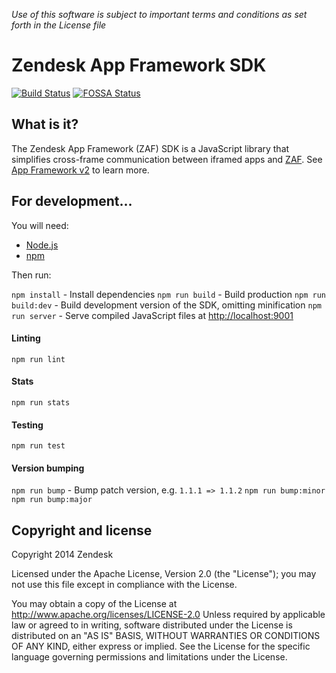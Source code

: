 *Use of this software is subject to important terms and conditions as set forth in the License file*

Zendesk App Framework SDK
=========================

[![Build Status](https://travis-ci.org/zendesk/zendesk_app_framework_sdk.svg?branch=master)](https://travis-ci.org/zendesk/zendesk_app_framework_sdk)
[![FOSSA Status](https://app.fossa.io/api/projects/custom%2B4071%2Fgithub.com%2Fzendesk%2Fzendesk_app_framework_sdk.svg?type=shield)](https://app.fossa.io/projects/custom%2B4071%2Fgithub.com%2Fzendesk%2Fzendesk_app_framework_sdk?ref=badge_shield)

## What is it?

The Zendesk App Framework (ZAF) SDK is a JavaScript library that simplifies cross-frame communication between iframed apps and [ZAF](https://developer.zendesk.com/apps/docs/core-api/client_api). See [App Framework v2](https://developer.zendesk.com/apps/docs/apps-v2/getting_started) to learn more.

## For development...

You will need:

* [Node.js](http://nodejs.org/)
* [npm](https://www.npmjs.org/)

Then run:

`npm install` - Install dependencies
`npm run build` - Build production
`npm run build:dev` - Build development version of the SDK, omitting minification
`npm run server` - Serve compiled JavaScript files at [http://localhost:9001](http://localhost:9001)

#### Linting

`npm run lint`

#### Stats

`npm run stats`

#### Testing

`npm run test`

#### Version bumping

`npm run bump` - Bump patch version, e.g. `1.1.1 => 1.1.2`
`npm run bump:minor`
`npm run bump:major`

## Copyright and license

Copyright 2014 Zendesk

Licensed under the Apache License, Version 2.0 (the "License"); you may not use this file except in compliance with the License.

You may obtain a copy of the License at
http://www.apache.org/licenses/LICENSE-2.0
Unless required by applicable law or agreed to in writing, software distributed under the License is distributed on an "AS IS" BASIS, WITHOUT WARRANTIES OR CONDITIONS OF ANY KIND, either express or implied. See the License for the specific language governing permissions and limitations under the License.
